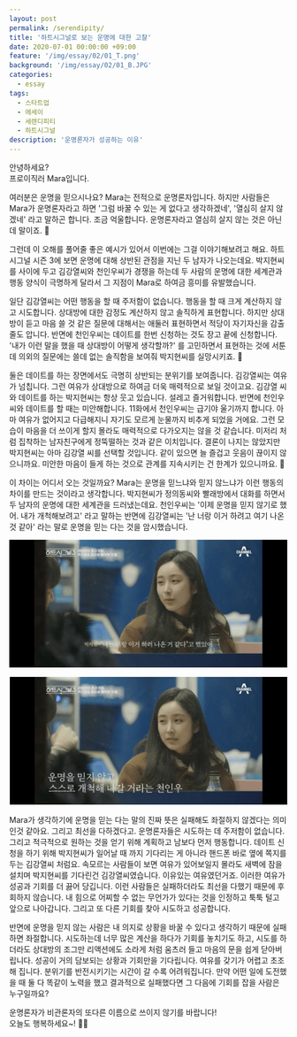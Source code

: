 ```yaml
---
layout: post
permalink: /serendipity/
title: '하트시그널로 보는 운명에 대한 고찰'
date: 2020-07-01 00:00:00 +09:00
feature: '/img/essay/02/01_T.png'
background: '/img/essay/02/01_B.JPG'
categories:
  - essay
tags:
  - 스타트업
  - 에세이
  - 세렌디피티
  - 하트시그널 
description: '운명론자가 성공하는 이유'
---
```


안녕하세요?<br>프로이직러 Mara입니다. 

여러분은 운명을 믿으시나요? Mara는 전적으로 운명론자입니다. 하지만 사람들은 Mara가 운명론자라고 하면 '그럼 바꿀 수 있는 게 없다고 생각하겠네', '열심히 살지 않겠네' 라고 말하곤 합니다. 조금 억울합니다. 운명론자라고 열심히 살지 않는 것은 아닌데 말이죠. 🙁

그런데 이 오해를 풀어줄 좋은 예시가 있어서 이번에는 그걸 이야기해보려고 해요. 하트시그널 시즌 3에 보면 운명에 대해 상반된 관점을 지닌 두 남자가 나오는데요. 박지현씨를 사이에 두고 김강열씨와 천인우씨가 경쟁을 하는데 두 사람의 운명에 대한 세계관과 행동 양식이 극명하게 달라서 그 지점이 Mara로 하여금 흥미를 유발했습니다. 

일단 김강열씨는 어떤 행동을 할 때 주저함이 없습니다. 행동을 할 때 크게 계산하지 않고 시도합니다. 상대방에 대한 감정도 계산하지 않고 솔직하게 표현합니다. 하지만 상대방이 듣고 마음 쓸 것 같은 질문에 대해서는 애둘러 표현하면서 적당이 자기자신을 감출 줄도 압니다. 반면에 천인우씨는 데이트를 한번 신청하는 것도 장고 끝에 신청합니다. '내가 이런 말을 했을 때 상대방이 어떻게 생각할까?' 를 고민하면서 표현하는 것에 서툰데 의외의 질문에는 쓸데 없는 솔직함을 보여줘 박지현씨를 실망시키죠. 🙁

둘은 데이트를 하는 장면에서도 극명히 상반되는 분위기를 보여줍니다. 김강열씨는 여유가 넘칩니다. 그런 여유가 상대방으로 하여금 더욱 매력적으로 보일 것이고요. 김강열 씨와 데이트를 하는 박지현씨는 항상 웃고 있습니다. 설레고 즐거워합니다. 반면에 천인우 씨와 데이트를 할 때는 미안해합니다. 11화에서 천인우씨는 급기야 울기까지 합니다. 아마 여유가 없어지고 다급해지니 자기도 모르게 눈물까지 비추게 되었을 거에요. 그런 모습이 마음을 더 쓰이게 할지 몰라도 매력적으로 다가오지는 않을 것 같습니다. 미저리 처럼 집착하는 남자친구에게 정뚝떨하는 것과 같은 이치입니다. 결론이 나지는 않았지만 박지현씨는 아마 김강열 씨를 선택할 것입니다. 같이 있으면 늘 즐겁고 웃음이 끊이지 않으니까요. 미안한 마음이 들게 하는 것으로 관계를 지속시키는 건 한계가 있으니까요.  🙁

이 차이는 어디서 오는 것일까요? Mara는 운명을 믿느냐와 믿지 않느냐가 이런 행동의 차이를 만드는 것이라고 생각합니다. 박지현씨가 정의동씨와 빨래방에서 대화를 하면서 두 남자의 운명에 대한 세계관을 드러냈는데요. 천인우씨는 '이제 운명을 믿지 않기로 했어. 내가 개척해보려고' 라고 말하는 반면에 김강열씨는 '난 너랑 이거 하려고 여기 나온것 같아' 라는 말로 운명을 믿는 다는 것을 암시했습니다. 

![김강열](img/essay/02/02.PNG)

![천인우](img/essay/02/01.PNG)

Mara가 생각하기에 운명을 믿는 다는 말의 진짜 뜻은 실패해도 좌절하지 않겠다는 의미인것 같아요. 그리고 최선을 다하겠다고. 운명론자들은 시도하는 데 주저함이 없습니다. 그리고 적극적으로 원하는 것을 얻기 위해 계획하고 남보다 먼저 행동합니다. 데이트 신청을 하기 위해 박지현씨가 일어날 때 까지 기다리는 게 아니라 핸드폰 바로 옆에 쪽지를 두는 김강열씨 처럼요. 속모르는 사람들이 보면 여유가 있어보일지 몰라도 새벽에 잠을 설치며 박지현씨를 기다린건 김강열씨였습니다. 이유있는 여유였던거죠. 이러한 여유가 성공과 기회를 더 끓어 당깁니다. 이런 사람들은 실패하더라도 최선을 다했기 때문에 후회하지 않습니다. 내 힘으로 어찌할 수 없는 무언가가 있다는 것을 인정하고 툭툭 털고 앞으로 나아갑니다. 그리고 또 다른 기회를 찾아 시도하고 성공합니다. 

반면에 운명을 믿지 않는 사람은 내 의지로 상황을 바꿀 수 있다고 생각하기 때문에 실패하면 좌절합니다. 시도하는데 너무 많은 계산을 하다가 기회를 놓치기도 하고, 시도를 하더라도 상대방의 조그만 리액션에도 소라게 처럼 움츠러 들고 마음의 문을 쉽게 닫아버립니다. 성공이 거의 담보되는 상황과 기회만을 기다립니다. 여유를 갖기가 어렵고 초조해 집니다. 분위기를 반전시키기는 시간이 갈 수록 어려워집니다. 만약 어떤 일에 도전했을 때 둘 다 똑같이 노력을 했고 결과적으로 실패했다면 그 다음에 기회를 잡을 사람은 누구일까요? 

운명론자가 비관론자의 또다른 이름으로 쓰이지 않기를 바랍니다!<br>오늘도 행복하세요~! 🙋‍♀️ 